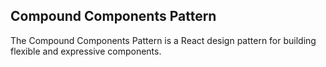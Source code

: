 ## Compound Components Pattern

The Compound Components Pattern is a React design pattern for building flexible and expressive components.
